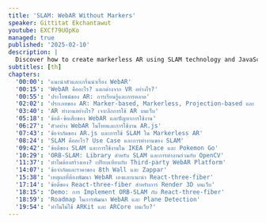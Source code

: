 ```yaml
---
title: 'SLAM: WebAR Without Markers'
speaker: Gittitat Ekchantawut
youtube: EXCf79UOpKo
managed: true
published: '2025-02-10'
description: |
  Discover how to create markerless AR using SLAM technology and JavaScript! In this session, we will explore how to develop web-based AR without the need for markers, enabling you to create more immersive and dynamic AR experiences. We'll cover the differences between marker-based AR and SLAM-based AR, and demonstrate SLAM in action. Whether you're a beginner or an experienced developer, this session will enhance your skills and knowledge in developing Web AR.
subtitles: [th]
chapters:
  '00:00': 'แนะนำตัวและเกริ่นนำเรื่อง WebAR'
  '00:15': 'WebAR คืออะไร? แตกต่างจาก VR อย่างไร?'
  '00:55': 'ประโยชน์ของ AR: การเรียนรู้และการตลาด'
  '02:02': 'ประเภทของ AR: Marker-based, Markerless, Projection-based และ Superimposition-based'
  '03:40': 'AR ทำงานอย่างไร? เจาะลึกการใช้ AR บนเว็บ'
  '05:18': 'ข้อดี-ข้อเสียของ WebAR และปัญหาการใช้งาน'
  '06:27': 'ตัวอย่าง WebAR ในไทยและการใช้งาน AR.js'
  '07:43': 'ข้อจำกัดของ AR.js และการใช้ SLAM ใน Markerless AR'
  '08:24': 'SLAM คืออะไร? Use Case และการทำงานของ SLAM'
  '09:42': 'ข้อดีของ SLAM และการใช้งานใน IKEA Place และ Pokemon Go'
  '10:29': 'ORB-SLAM: Library สำหรับ SLAM และการทำงานร่วมกับ OpenCV'
  '11:37': 'ทำไมต้องสร้างเอง? เปรียบเทียบกับ Third-party WebAR Platform'
  '14:07': 'ข้อจำกัดและราคาของ 8th Wall และ Zappar'
  '15:38': 'เหตุผลที่ต้องพัฒนา WebAR เองและแนะนำ React-three-fiber'
  '17:14': 'ข้อดีของ React-three-fiber สำหรับการ Render 3D บนเว็บ'
  '18:15': 'Demo: การ Implement ORB-SLAM กับ React-three-fiber'
  '18:59': 'Roadmap ในการพัฒนา WebAR และ Plane Detection'
  '19:54': 'ทำไมไม่ใช้ ARKit และ ARCore บนเว็บ?'
---
```

